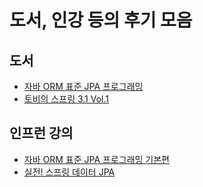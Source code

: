 도서, 인강 등의 후기 모음
================================

도서
----

- [자바 ORM 표준 JPA 프로그래밍](./books/자바_ORM_표준_JPA_프로그래밍/README.md)
- [토비의 스프링 3.1 Vol.1](./books/토비의_스프링_3.1_Vol.1/README.md)

인프런 강의
----

- [자바 ORM 표준 JPA 프로그래밍 기본편](./인프런_강의/실전!_스프링_데이터_JPA/README.md)
- [실전! 스프링 데이터 JPA](./인프런_강의/자바_ORM_표준_JPA_프로그래밍_기본편/README.md)
